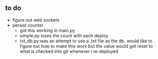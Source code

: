 ## to do

* figure out web sockets
* persist counter
    * got this working in main.py
    * simple.py loses the count with each deploy
    * txt_db.py was an attempt to use a .txt file as the db. would like to figure out how to make this work but the value would get reset to what is checked into git whenever i re-deployed